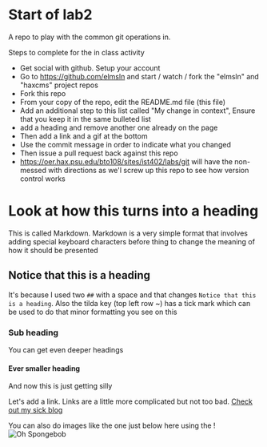 # Start of lab2
A repo to play with the common git operations in.

Steps to complete for the in class activity
- Get social with github. Setup your account
- Go to https://github.com/elmsln and start / watch / fork the "elmsln" and "haxcms" project repos
- Fork this repo
- From your copy of the repo, edit the README.md file (this file)
- Add an additional step to this list called "My change in context", Ensure that you keep it in the same bulleted list
- add a heading and remove another one already on the page
- Then add a link and a gif at the bottom
- Use the commit message in order to indicate what you changed
- Then issue a pull request back against this repo
- https://oer.hax.psu.edu/bto108/sites/ist402/labs/git will have the non-messed with directions as we'l screw up this repo to see how version control works

# Look at how this turns into a heading
This is called Markdown. Markdown is a very simple format that involves adding special keyboard characters before thing to change the meaning of how it should be presented
## Notice that this is a heading
It's because I used two `##` with a space and that changes `Notice that this is a heading`. Also the tilda key (top left row ~) has a tick mark which can be used to do that minor formatting you see on this
### Sub heading
You can get even deeper headings
#### Ever smaller heading
And now this is just getting silly

Let's add a link.
Links are a little more complicated but not too bad. [Check out my sick blog](https://btopro.com/)

You can also do images like the one just below here using the !
![Oh Spongebob](https://media.giphy.com/media/3oEjI4sFlp73fvEYgw/giphy.gif)
